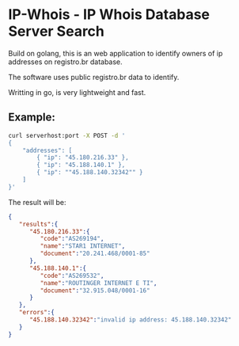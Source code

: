 # IP-Whois - IP Whois Database Server Search

Build on golang, this is an web application to identify owners of ip addresses on registro.br database.

The software uses public registro.br data to identify.

Writting in go, is very lightweight and fast.

## Example:
```bash
curl serverhost:port -X POST -d '
{
    "addresses": [
        { "ip": "45.180.216.33" },
        { "ip": "45.188.140.1" },
        { "ip": ""45.188.140.32342"" }
    ]
}'
```

The result will be:
```json
{
   "results":{
      "45.180.216.33":{
         "code":"AS269194",
         "name":"STAR1 INTERNET",
         "document":"20.241.468/0001-85"
      },
      "45.188.140.1":{
         "code":"AS269532",
         "name":"ROUTINGER INTERNET E TI",
         "document":"32.915.048/0001-16"
      }
   },
   "errors":{
      "45.188.140.32342":"invalid ip address: 45.188.140.32342"
   }
}
```
